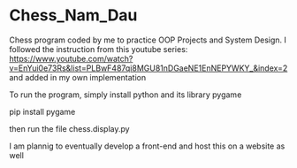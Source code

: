 # Chess_Nam_Dau

Chess program coded by me to practice OOP Projects and System Design. I followed the instruction from this youtube series: https://www.youtube.com/watch?v=EnYui0e73Rs&list=PLBwF487qi8MGU81nDGaeNE1EnNEPYWKY_&index=2
and added in my own implementation

To run the program, simply install python and its library pygame

pip install pygame

then run the file chess.display.py

I am plannig to eventually develop a front-end and host this on a website as well

